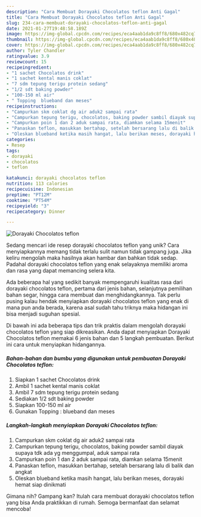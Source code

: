 ```yaml
---
description: "Cara Membuat Dorayaki Chocolatos teflon Anti Gagal"
title: "Cara Membuat Dorayaki Chocolatos teflon Anti Gagal"
slug: 234-cara-membuat-dorayaki-chocolatos-teflon-anti-gagal
date: 2021-01-27T19:48:58.189Z
image: https://img-global.cpcdn.com/recipes/eca4aab1da9c8ff8/680x482cq70/dorayaki-chocolatos-teflon-foto-resep-utama.jpg
thumbnail: https://img-global.cpcdn.com/recipes/eca4aab1da9c8ff8/680x482cq70/dorayaki-chocolatos-teflon-foto-resep-utama.jpg
cover: https://img-global.cpcdn.com/recipes/eca4aab1da9c8ff8/680x482cq70/dorayaki-chocolatos-teflon-foto-resep-utama.jpg
author: Tyler Chandler
ratingvalue: 3.9
reviewcount: 15
recipeingredient:
- "1 sachet Chocolatos drink"
- "1 sachet kental manis coklat"
- "7 sdm tepung terigu protein sedang"
- "1/2 sdt baking powder"
- "100-150 ml air"
- " Topping  blueband dan meses"
recipeinstructions:
- "Campurkan skm coklat dg air aduk2 sampai rata"
- "Campurkan tepung terigu, chocolatos, baking powder sambil diayak supaya tdk ada yg menggumpal, aduk sampai rata"
- "Campurkan poin 1 dan 2 aduk sampai rata, diamkan selama 15menit"
- "Panaskan teflon, masukkan bertahap, setelah bersarang lalu di balik dan angkat"
- "Oleskan blueband ketika masih hangat, lalu berikan meses, dorayaki hemat siap dinikmati"
categories:
- Resep
tags:
- dorayaki
- chocolatos
- teflon

katakunci: dorayaki chocolatos teflon 
nutrition: 113 calories
recipecuisine: Indonesian
preptime: "PT12M"
cooktime: "PT54M"
recipeyield: "3"
recipecategory: Dinner

---
```



![Dorayaki Chocolatos teflon](https://img-global.cpcdn.com/recipes/eca4aab1da9c8ff8/680x482cq70/dorayaki-chocolatos-teflon-foto-resep-utama.jpg)

Sedang mencari ide resep dorayaki chocolatos teflon yang unik? Cara menyiapkannya memang tidak terlalu sulit namun tidak gampang juga. Jika keliru mengolah maka hasilnya akan hambar dan bahkan tidak sedap. Padahal dorayaki chocolatos teflon yang enak selayaknya memiliki aroma dan rasa yang dapat memancing selera kita.

Ada beberapa hal yang sedikit banyak mempengaruhi kualitas rasa dari dorayaki chocolatos teflon, pertama dari jenis bahan, selanjutnya pemilihan bahan segar, hingga cara membuat dan menghidangkannya. Tak perlu pusing kalau hendak menyiapkan dorayaki chocolatos teflon yang enak di mana pun anda berada, karena asal sudah tahu triknya maka hidangan ini bisa menjadi suguhan spesial.




Di bawah ini ada beberapa tips dan trik praktis dalam mengolah dorayaki chocolatos teflon yang siap dikreasikan. Anda dapat menyiapkan Dorayaki Chocolatos teflon memakai 6 jenis bahan dan 5 langkah pembuatan. Berikut ini cara untuk menyiapkan hidangannya.

<!--inarticleads1-->

##### Bahan-bahan dan bumbu yang digunakan untuk pembuatan Dorayaki Chocolatos teflon:

1. Siapkan 1 sachet Chocolatos drink
1. Ambil 1 sachet kental manis coklat
1. Ambil 7 sdm tepung terigu protein sedang
1. Sediakan 1/2 sdt baking powder
1. Siapkan 100-150 ml air
1. Gunakan  Topping : blueband dan meses




<!--inarticleads2-->

##### Langkah-langkah menyiapkan Dorayaki Chocolatos teflon:

1. Campurkan skm coklat dg air aduk2 sampai rata
1. Campurkan tepung terigu, chocolatos, baking powder sambil diayak supaya tdk ada yg menggumpal, aduk sampai rata
1. Campurkan poin 1 dan 2 aduk sampai rata, diamkan selama 15menit
1. Panaskan teflon, masukkan bertahap, setelah bersarang lalu di balik dan angkat
1. Oleskan blueband ketika masih hangat, lalu berikan meses, dorayaki hemat siap dinikmati




Gimana nih? Gampang kan? Itulah cara membuat dorayaki chocolatos teflon yang bisa Anda praktikkan di rumah. Semoga bermanfaat dan selamat mencoba!
